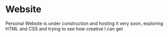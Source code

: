 # Website
Personal Website is under construction and hosting it very soon, exploring HTML and CSS and trying to see how creative I can get
